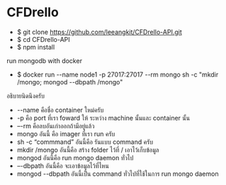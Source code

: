 # CFDrello

* $ git clone  https://github.com/leeangkit/CFDrello-API.git
* $ cd CFDrello-API
* $ npm install

run mongodb with docker
* $ docker run --name node1 -p 27017:27017 --rm mongo sh -c "mkdir /mongo; mongod --dbpath /mongo"

อธิบายนิดนึงครับ
* --name คือชื่อ container ใหม่ครับ
* -p คือ port ที่เรา foward ให้ ระหว่าง machine นั้นและ container นั้น
* –-rm คือลบอันเก่าออกถ้ามีอยู่แล้ว
* mongo อันนี้ คือ imager ที่เรา run ครับ
* sh -c “commmand” อันนี้คือ รันแบบ command ครับ
* mkdir /mongo อันนี้คือ สร้าง folder ไว้ที่ / เอาไว้เก็บข้อมูล
* mongod อันนี้คือ run mongo daemon ทั่วไป
* –-dbpath อันนี้คือ จะเอาข้อมูลไว้ที่ไหน
* mongod --dbpath อันนี้เป็น command ทั่วไปที่ใช้ในการ run mongo daemon